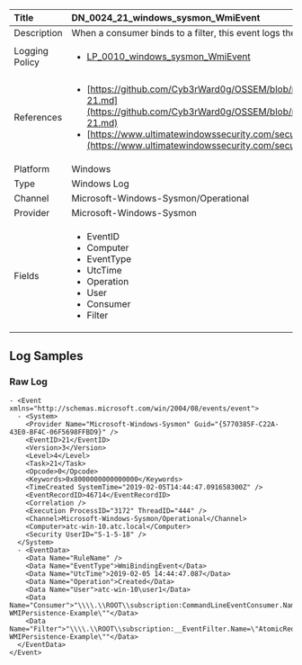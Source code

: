 | Title          | DN_0024_21_windows_sysmon_WmiEvent                                                                                                      |
|:---------------|:-----------------------------------------------------------------------------------------------------------------|
| Description    | When a consumer binds to a filter, this event logs the consumer name and  filter path                                                                                                |
| Logging Policy | <ul><li>[LP_0010_windows_sysmon_WmiEvent](../Logging_Policies/LP_0010_windows_sysmon_WmiEvent.md)</li></ul> |
| References     | <ul><li>[https://github.com/Cyb3rWard0g/OSSEM/blob/master/data_dictionaries/windows/sysmon/event-21.md](https://github.com/Cyb3rWard0g/OSSEM/blob/master/data_dictionaries/windows/sysmon/event-21.md)</li><li>[https://www.ultimatewindowssecurity.com/securitylog/encyclopedia/event.aspx?eventid=90021](https://www.ultimatewindowssecurity.com/securitylog/encyclopedia/event.aspx?eventid=90021)</li></ul>                                  |
| Platform       | Windows   |
| Type           | Windows Log 		|
| Channel        | Microsoft-Windows-Sysmon/Operational    |
| Provider       | Microsoft-Windows-Sysmon   |
| Fields         | <ul><li>EventID</li><li>Computer</li><li>EventType</li><li>UtcTime</li><li>Operation</li><li>User</li><li>Consumer</li><li>Filter</li></ul>                                               |


## Log Samples

### Raw Log

```
- <Event xmlns="http://schemas.microsoft.com/win/2004/08/events/event">
  - <System>
    <Provider Name="Microsoft-Windows-Sysmon" Guid="{5770385F-C22A-43E0-BF4C-06F5698FFBD9}" /> 
    <EventID>21</EventID> 
    <Version>3</Version> 
    <Level>4</Level> 
    <Task>21</Task> 
    <Opcode>0</Opcode> 
    <Keywords>0x8000000000000000</Keywords> 
    <TimeCreated SystemTime="2019-02-05T14:44:47.091658300Z" /> 
    <EventRecordID>46714</EventRecordID> 
    <Correlation /> 
    <Execution ProcessID="3172" ThreadID="444" /> 
    <Channel>Microsoft-Windows-Sysmon/Operational</Channel> 
    <Computer>atc-win-10.atc.local</Computer> 
    <Security UserID="S-1-5-18" /> 
  </System>
  - <EventData>
    <Data Name="RuleName" /> 
    <Data Name="EventType">WmiBindingEvent</Data> 
    <Data Name="UtcTime">2019-02-05 14:44:47.087</Data> 
    <Data Name="Operation">Created</Data> 
    <Data Name="User">atc-win-10\user1</Data> 
    <Data Name="Consumer">"\\\\.\\ROOT\\subscription:CommandLineEventConsumer.Name=\"AtomicRedTeam-WMIPersistence-Example\""</Data> 
    <Data Name="Filter">"\\\\.\\ROOT\\subscription:__EventFilter.Name=\"AtomicRedTeam-WMIPersistence-Example\""</Data> 
  </EventData>
</Event>

```




